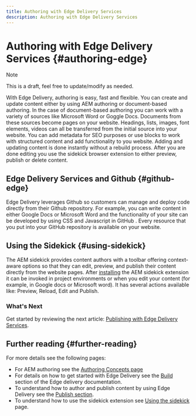 ```yaml
---
title: Authoring with Edge Delivery Services
description: Authoring with Edge Delivery Services
---
```


# Authoring with Edge Delivery Services {#authoring-edge}

>[!NOTE]
>
>This is a draft, feel free to update/modify as needed.

With Edge Delivery, authoring is easy, fast and flexible. You can create and update content either by using AEM authoring or document-based authoring. In the case of document-based authoring  you can work with a variety of sources like Microsoft Word or Goggle Docs. Documents from these sources become pages on your website. Headings, lists, images, font elements, videos can all be transferred from the initial source into your website. You can add metadata for SEO purposes or use blocks to work with structured content and add functionality to you website. Adding and updating content is done instantly without a rebuild process.  After you are done editing you use the sidekick browser extension to either preview, publish or delete content.

## Edge Delivery Services and Github {#github-edge}

Edge Delivery leverages Github so customers can manage and deploy code directly from their Github repository. For example, you can write content in either Google Docs or Microsoft Word and the functionality of your site can be developed by using CSS and Javascript in GitHub . Every resource that you put into your GitHub repository is available on your website.

## Using the Sidekick {#using-sidekick}

​​The AEM sidekick provides content authors with a toolbar offering context-aware options so that they can edit, preview, and publish their content directly from the website pages. After [installing](https://www.hlx.live/docs/sidekick-extension) the AEM sidekick extension it can be invoked in project environments or when you edit your content (for example, in Google docs or Microsoft word). It has several actions available like: Preview, Reload, Edit and Publish.

### What's Next

Get started by reviewing the next article: [Publishing with Edge Delivery Services](/help/edge/publishing.md).

## Further reading {#further-reading}

For more details see the following pages:

* For AEM authoring see the [Authoring Concepts page](https://experienceleague.adobe.com/docs/experience-manager-cloud-service/content/sites/authoring/getting-started/concepts.html)
* For details on how to get started with Edge Delivery see the [Build](https://www.hlx.live/docs/#build) section of the Edge delivery documentation.
* To understand how to author and publish content by using Edge Delivery see the [Publish section](https://www.hlx.live/docs/authoring).
* To understand how to use the sidekick extension see [Using the sidekick](https://www.hlx.live/docs/sidekick) page.
